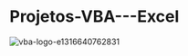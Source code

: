 # Projetos-VBA---Excel

![vba-logo-e1316640762831](https://user-images.githubusercontent.com/85850597/144149842-3e0c9b98-3db7-4382-95ec-1395bd1e50da.png)
